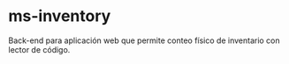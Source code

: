 # ms-inventory
Back-end para aplicación web que permite conteo físico de inventario con lector de código.
